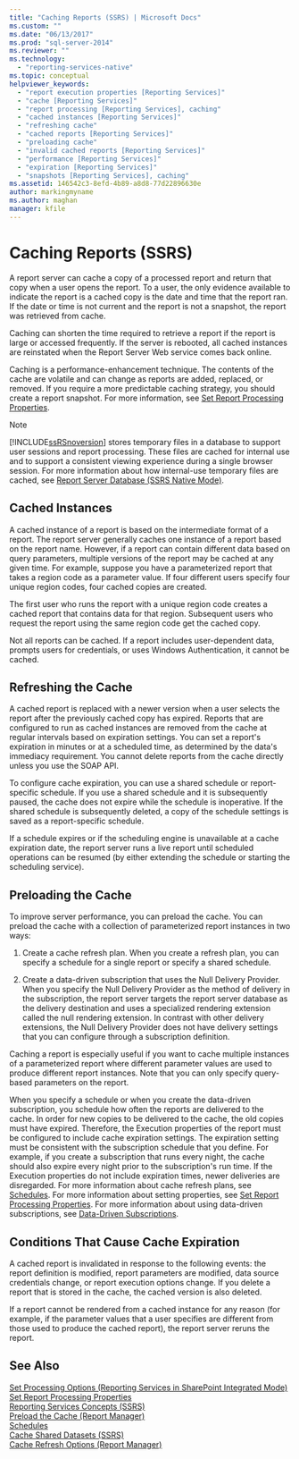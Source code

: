 ```yaml
---
title: "Caching Reports (SSRS) | Microsoft Docs"
ms.custom: ""
ms.date: "06/13/2017"
ms.prod: "sql-server-2014"
ms.reviewer: ""
ms.technology: 
  - "reporting-services-native"
ms.topic: conceptual
helpviewer_keywords: 
  - "report execution properties [Reporting Services]"
  - "cache [Reporting Services]"
  - "report processing [Reporting Services], caching"
  - "cached instances [Reporting Services]"
  - "refreshing cache"
  - "cached reports [Reporting Services]"
  - "preloading cache"
  - "invalid cached reports [Reporting Services]"
  - "performance [Reporting Services]"
  - "expiration [Reporting Services]"
  - "snapshots [Reporting Services], caching"
ms.assetid: 146542c3-8efd-4b89-a8d8-77d22896630e
author: markingmyname
ms.author: maghan
manager: kfile
---
```

# Caching Reports (SSRS)
  A report server can cache a copy of a processed report and return that copy when a user opens the report. To a user, the only evidence available to indicate the report is a cached copy is the date and time that the report ran. If the date or time is not current and the report is not a snapshot, the report was retrieved from cache.  
  
 Caching can shorten the time required to retrieve a report if the report is large or accessed frequently. If the server is rebooted, all cached instances are reinstated when the Report Server Web service comes back online.  
  
 Caching is a performance-enhancement technique. The contents of the cache are volatile and can change as reports are added, replaced, or removed. If you require a more predictable caching strategy, you should create a report snapshot. For more information, see [Set Report Processing Properties](set-report-processing-properties.md).  
  
> [!NOTE]  
>  [!INCLUDE[ssRSnoversion](../../includes/ssrsnoversion-md.md)] stores temporary files in a database to support user sessions and report processing. These files are cached for internal use and to support a consistent viewing experience during a single browser session. For more information about how internal-use temporary files are cached, see [Report Server Database &#40;SSRS Native Mode&#41;](report-server-database-ssrs-native-mode.md).  
  
## Cached Instances  
 A cached instance of a report is based on the intermediate format of a report. The report server generally caches one instance of a report based on the report name. However, if a report can contain different data based on query parameters, multiple versions of the report may be cached at any given time. For example, suppose you have a parameterized report that takes a region code as a parameter value. If four different users specify four unique region codes, four cached copies are created.  
  
 The first user who runs the report with a unique region code creates a cached report that contains data for that region. Subsequent users who request the report using the same region code get the cached copy.  
  
 Not all reports can be cached. If a report includes user-dependent data, prompts users for credentials, or uses Windows Authentication, it cannot be cached.  
  
## Refreshing the Cache  
 A cached report is replaced with a newer version when a user selects the report after the previously cached copy has expired. Reports that are configured to run as cached instances are removed from the cache at regular intervals based on expiration settings. You can set a report's expiration in minutes or at a scheduled time, as determined by the data's immediacy requirement. You cannot delete reports from the cache directly unless you use the SOAP API.  
  
 To configure cache expiration, you can use a shared schedule or report-specific schedule. If you use a shared schedule and it is subsequently paused, the cache does not expire while the schedule is inoperative. If the shared schedule is subsequently deleted, a copy of the schedule settings is saved as a report-specific schedule.  
  
 If a schedule expires or if the scheduling engine is unavailable at a cache expiration date, the report server runs a live report until scheduled operations can be resumed (by either extending the schedule or starting the scheduling service).  
  
## Preloading the Cache  
 To improve server performance, you can preload the cache. You can preload the cache with a collection of parameterized report instances in two ways:  
  
1.  Create a cache refresh plan. When you create a refresh plan, you can specify a schedule for a single report or specify a shared schedule.  
  
2.  Create a data-driven subscription that uses the Null Delivery Provider. When you specify the Null Delivery Provider as the method of delivery in the subscription, the report server targets the report server database as the delivery destination and uses a specialized rendering extension called the null rendering extension. In contrast with other delivery extensions, the Null Delivery Provider does not have delivery settings that you can configure through a subscription definition.  
  
 Caching a report is especially useful if you want to cache multiple instances of a parameterized report where different parameter values are used to produce different report instances. Note that you can only specify query-based parameters on the report.  
  
 When you specify a schedule or when you create the data-driven subscription, you schedule how often the reports are delivered to the cache. In order for new copies to be delivered to the cache, the old copies must have expired. Therefore, the Execution properties of the report must be configured to include cache expiration settings. The expiration setting must be consistent with the subscription schedule that you define. For example, if you create a subscription that runs every night, the cache should also expire every night prior to the subscription's run time. If the Execution properties do not include expiration times, newer deliveries are disregarded. For more information about cache refresh plans, see [Schedules](../subscriptions/schedules.md). For more information about setting properties, see [Set Report Processing Properties](set-report-processing-properties.md). For more information about using data-driven subscriptions, see [Data-Driven Subscriptions](../subscriptions/data-driven-subscriptions.md).  
  
## Conditions That Cause Cache Expiration  
 A cached report is invalidated in response to the following events: the report definition is modified, report parameters are modified, data source credentials change, or report execution options change. If you delete a report that is stored in the cache, the cached version is also deleted.  
  
 If a report cannot be rendered from a cached instance for any reason (for example, if the parameter values that a user specifies are different from those used to produce the cached report), the report server reruns the report.  
  
## See Also  
 [Set Processing Options &#40;Reporting Services in SharePoint Integrated Mode&#41;](../set-processing-options-reporting-services-in-sharepoint-integrated-mode.md)   
 [Set Report Processing Properties](set-report-processing-properties.md)   
 [Reporting Services Concepts &#40;SSRS&#41;](../reporting-services-concepts-ssrs.md)   
 [Preload the Cache &#40;Report Manager&#41;](preload-the-cache-report-manager.md)   
 [Schedules](../subscriptions/schedules.md)   
 [Cache Shared Datasets &#40;SSRS&#41;](cache-shared-datasets-ssrs.md)   
 [Cache Refresh Options &#40;Report Manager&#41;](../cache-refresh-options-report-manager.md)  
  
  
